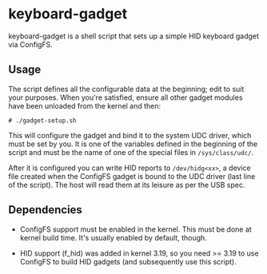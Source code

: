 keyboard-gadget
===============

keyboard-gadget is a shell script that sets up a simple HID keyboard
gadget via ConfigFS.

Usage
-----
The script defines all the configurable data at the beginning; edit to
suit your purposes. When you're satisfied, ensure all other gadget modules
have been unloaded from the kernel and then:
```shell
# ./gadget-setup.sh
```
This will configure the gadget and bind it to the system UDC driver, which
must be set by you. It is one of the variables defined in the beginning of
the script and must be the name of one of the special files in ```/sys/class/udc/```.

After it is configured you can write HID reports to ```/dev/hidg<xx>```, a device file
created when the ConfigFS gadget is bound to the UDC driver (last line of the script).
The host will read them at its leisure as per the USB spec.

Dependencies
------------
* ConfigFS support must be enabled in the kernel. This must be done at kernel
  build time. It's usually enabled by default, though.

* HID support (f_hid) was added in kernel 3.19, so you need >= 3.19 to use ConfigFS
  to build HID gadgets (and subsequently use this script).
